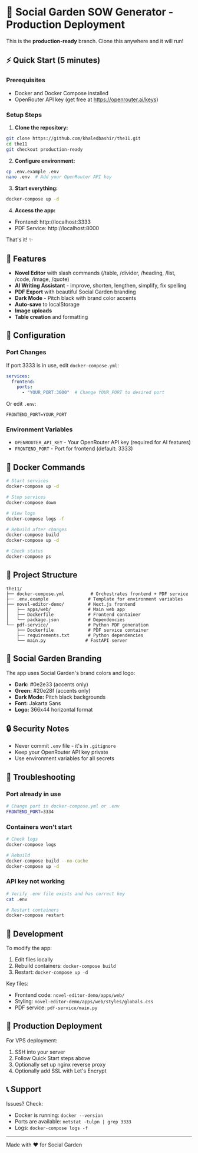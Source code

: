 # 🚀 Social Garden SOW Generator - Production Deployment

This is the **production-ready** branch. Clone this anywhere and it will run!

## ⚡ Quick Start (5 minutes)

### Prerequisites
- Docker and Docker Compose installed
- OpenRouter API key (get free at https://openrouter.ai/keys)

### Setup Steps

1. **Clone the repository:**
```bash
git clone https://github.com/khaledbashir/the11.git
cd the11
git checkout production-ready
```

2. **Configure environment:**
```bash
cp .env.example .env
nano .env  # Add your OpenRouter API key
```

3. **Start everything:**
```bash
docker-compose up -d
```

4. **Access the app:**
- Frontend: http://localhost:3333
- PDF Service: http://localhost:8000

That's it! ✨

## 🎨 Features

- **Novel Editor** with slash commands (/table, /divider, /heading, /list, /code, /image, /quote)
- **AI Writing Assistant** - improve, shorten, lengthen, simplify, fix spelling
- **PDF Export** with beautiful Social Garden branding
- **Dark Mode** - Pitch black with brand color accents
- **Auto-save** to localStorage
- **Image uploads**
- **Table creation** and formatting

## 🔧 Configuration

### Port Changes
If port 3333 is in use, edit `docker-compose.yml`:
```yaml
services:
  frontend:
    ports:
      - "YOUR_PORT:3000"  # Change YOUR_PORT to desired port
```

Or edit `.env`:
```
FRONTEND_PORT=YOUR_PORT
```

### Environment Variables

- `OPENROUTER_API_KEY` - Your OpenRouter API key (required for AI features)
- `FRONTEND_PORT` - Port for frontend (default: 3333)

## 🐳 Docker Commands

```bash
# Start services
docker-compose up -d

# Stop services
docker-compose down

# View logs
docker-compose logs -f

# Rebuild after changes
docker-compose build
docker-compose up -d

# Check status
docker-compose ps
```

## 📁 Project Structure

```
the11/
├── docker-compose.yml          # Orchestrates frontend + PDF service
├── .env.example               # Template for environment variables
├── novel-editor-demo/         # Next.js frontend
│   ├── apps/web/              # Main web app
│   ├── Dockerfile             # Frontend container
│   └── package.json           # Dependencies
└── pdf-service/               # Python PDF generation
    ├── Dockerfile             # PDF service container
    ├── requirements.txt       # Python dependencies
    └── main.py               # FastAPI server
```

## 🎨 Social Garden Branding

The app uses Social Garden's brand colors and logo:
- **Dark:** #0e2e33 (accents only)
- **Green:** #20e28f (accents only)
- **Dark Mode:** Pitch black backgrounds
- **Font:** Jakarta Sans
- **Logo:** 366x44 horizontal format

## 🔒 Security Notes

- Never commit `.env` file - it's in `.gitignore`
- Keep your OpenRouter API key private
- Use environment variables for all secrets

## 🐛 Troubleshooting

### Port already in use
```bash
# Change port in docker-compose.yml or .env
FRONTEND_PORT=3334
```

### Containers won't start
```bash
# Check logs
docker-compose logs

# Rebuild
docker-compose build --no-cache
docker-compose up -d
```

### API key not working
```bash
# Verify .env file exists and has correct key
cat .env

# Restart containers
docker-compose restart
```

## 📝 Development

To modify the app:

1. Edit files locally
2. Rebuild containers: `docker-compose build`
3. Restart: `docker-compose up -d`

Key files:
- Frontend code: `novel-editor-demo/apps/web/`
- Styling: `novel-editor-demo/apps/web/styles/globals.css`
- PDF service: `pdf-service/main.py`

## 🚀 Production Deployment

For VPS deployment:

1. SSH into your server
2. Follow Quick Start steps above
3. Optionally set up nginx reverse proxy
4. Optionally add SSL with Let's Encrypt

## 📞 Support

Issues? Check:
- Docker is running: `docker --version`
- Ports are available: `netstat -tulpn | grep 3333`
- Logs: `docker-compose logs -f`

---

Made with ❤️ for Social Garden

